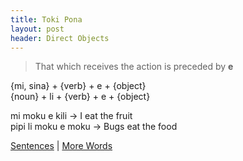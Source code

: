 ```yaml
---
title: Toki Pona
layout: post
header: Direct Objects
---
```

  >That which receives the action is preceded by **e**

  {mi, sina} + {verb} + e + {object}  
  {noun} + li + {verb} + e + {object}  

  mi moku e kili -> I eat the fruit  
  pipi li moku e moku -> Bugs eat the food  

  [Sentences](03Sentences.md) | [More Words](05MoreWords.md)